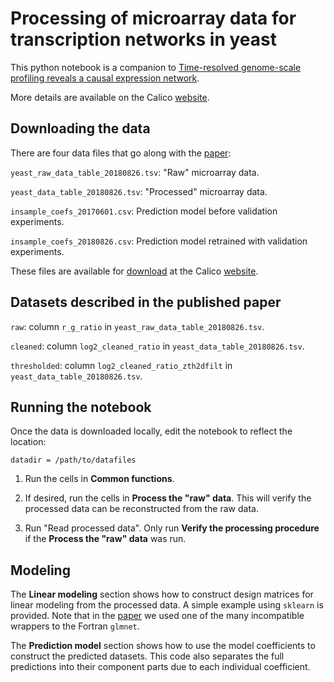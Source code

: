 # Processing of microarray data for transcription networks in yeast

This python notebook is a companion to [Time-resolved genome-scale profiling
reveals a causal expression network][paper].

More details are available on the Calico [website][website].

## Downloading the data

There are four data files that go along with the [paper][paper]:

`yeast_raw_data_table_20180826.tsv`: "Raw" microarray data.

`yeast_data_table_20180826.tsv`: "Processed" microarray data.

`insample_coefs_20170601.csv`: Prediction model before validation experiments.

`insample_coefs_20180826.csv`: Prediction model retrained with validation
experiments.

These files are available for [download][download] at the Calico
[website][website].

## Datasets described in the published paper

`raw`: column `r_g_ratio` in `yeast_raw_data_table_20180826.tsv`.

`cleaned`: column `log2_cleaned_ratio` in `yeast_data_table_20180826.tsv`.

`thresholded`: column `log2_cleaned_ratio_zth2dfilt` in `yeast_data_table_20180826.tsv`.


## Running the notebook

Once the data is downloaded locally, edit the notebook to reflect the location:

`datadir = /path/to/datafiles`

1. Run the cells in **Common functions**.

2. If desired, run the cells in **Process the "raw" data**.  This will verify
   the processed data can be reconstructed from the raw data.

3. Run "Read processed data".  Only run **Verify the processing procedure** if
   the **Process the "raw" data** was run.

## Modeling

The **Linear modeling** section shows how to construct design matrices for
linear modeling from the processed data.  A simple example using `sklearn` is
provided.  Note that in the [paper] we used one of the many incompatible
wrappers to the Fortran `glmnet`.

The **Prediction model** section shows how to use the model coefficients to
construct the predicted datasets.  This code also separates the full predictions
into their component parts due to each individual coefficient.

[paper]: https://www.biorxiv.org/content/10.1101/619577v2
[website]: https://candid.research.calicolabs.com/
[download]: https://storage.googleapis.com/calico-website-pin-public-bucket/datasets/yeast_transcription_network_data.zip
